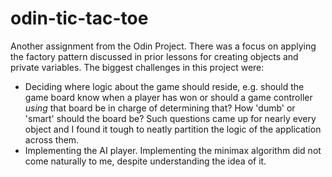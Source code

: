 # odin-tic-tac-toe

Another assignment from the Odin Project. There was a focus on applying the factory pattern discussed in prior lessons for creating objects and private variables. The biggest challenges in this project were:
- Deciding where logic about the game should reside, e.g. should the game board know when a player has won or should a game controller *using* that board be in charge of determining that? How 'dumb' or 'smart' should the board be? Such questions came up for nearly every object and I found it tough to neatly partition the logic of the application across them.
- Implementing the AI player. Implementing the minimax algorithm did not come naturally to me, despite understanding the idea of it.
